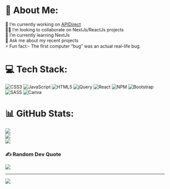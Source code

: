 # 💫 About Me:
🔭 I’m currently working on [APIDirect](https://apidirect.healthcare/)<br>👯🤝 I’m looking to collaborate on NextJs/ReactJs projects<br>🌱 I’m currently learning NextJs<br>💬 Ask me about my recent projects<br>⚡ Fun fact:-  The first computer “bug” was an actual real-life bug.


# 💻 Tech Stack:
![CSS3](https://img.shields.io/badge/css3-%231572B6.svg?style=for-the-badge&logo=css3&logoColor=white) ![JavaScript](https://img.shields.io/badge/javascript-%23323330.svg?style=for-the-badge&logo=javascript&logoColor=%23F7DF1E) ![HTML5](https://img.shields.io/badge/html5-%23E34F26.svg?style=for-the-badge&logo=html5&logoColor=white) ![jQuery](https://img.shields.io/badge/jquery-%230769AD.svg?style=for-the-badge&logo=jquery&logoColor=white) ![React](https://img.shields.io/badge/react-%2320232a.svg?style=for-the-badge&logo=react&logoColor=%2361DAFB) ![NPM](https://img.shields.io/badge/NPM-%23000000.svg?style=for-the-badge&logo=npm&logoColor=white) ![Bootstrap](https://img.shields.io/badge/bootstrap-%23563D7C.svg?style=for-the-badge&logo=bootstrap&logoColor=white) ![SASS](https://img.shields.io/badge/SASS-hotpink.svg?style=for-the-badge&logo=SASS&logoColor=white) ![Canva](https://img.shields.io/badge/Canva-%2300C4CC.svg?style=for-the-badge&logo=Canva&logoColor=white)
# 📊 GitHub Stats:
![](https://github-readme-stats.vercel.app/api?username=vickyshukla&theme=dark&hide_border=false&include_all_commits=false&count_private=false)<br/>
![](https://github-readme-streak-stats.herokuapp.com/?user=vickyshukla&theme=dark&hide_border=false)<br/>
![](https://github-readme-stats.vercel.app/api/top-langs/?username=vickyshukla&theme=dark&hide_border=false&include_all_commits=false&count_private=false&layout=compact)

### ✍️ Random Dev Quote
![](https://quotes-github-readme.vercel.app/api?type=horizontal&theme=radical)

---
[![](https://visitcount.itsvg.in/api?id=vickyshukla&icon=0&color=0)](https://visitcount.itsvg.in)
